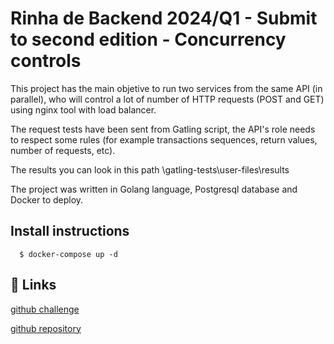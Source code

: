 
# Rinha de Backend 2024/Q1 - Submit to second edition - Concurrency controls

This project has the main objetive to run two services from the same API (in parallel), who will control a lot of number of HTTP requests (POST and GET) using nginx tool with load balancer. 

The request tests have been sent from Gatling script, the API's role needs to respect some rules (for example transactions sequences, return values, number of requests, etc). 

The results you can look in this path \gatling-tests\user-files\results

The project was written in Golang language, Postgresql database and Docker to deploy. 



## Install instructions


```
  $ docker-compose up -d
```



## 🔗 Links
[github challenge](https://github.com/zanfranceschi/rinha-de-backend-2024-q1)

[github repository](https://github.com/rp83t1/rinha-de-backend-2024-q1)
